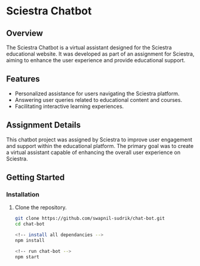 # Sciestra Chatbot

## Overview
The Sciestra Chatbot is a virtual assistant designed for the Sciestra educational website. It was developed as part of an assignment for Sciestra, aiming to enhance the user experience and provide educational support.

## Features
- Personalized assistance for users navigating the Sciestra platform.
- Answering user queries related to educational content and courses.
- Facilitating interactive learning experiences.

## Assignment Details
This chatbot project was assigned by Sciestra to improve user engagement and support within the educational platform. The primary goal was to create a virtual assistant capable of enhancing the overall user experience on Sciestra.

## Getting Started


### Installation
1. Clone the repository.
   ```bash
   git clone https://github.com/swapnil-sudrik/chat-bot.git
   cd chat-bot

   <!-- install all dependancies -->
   npm install

   <!-- run chat-bot -->
   npm start
